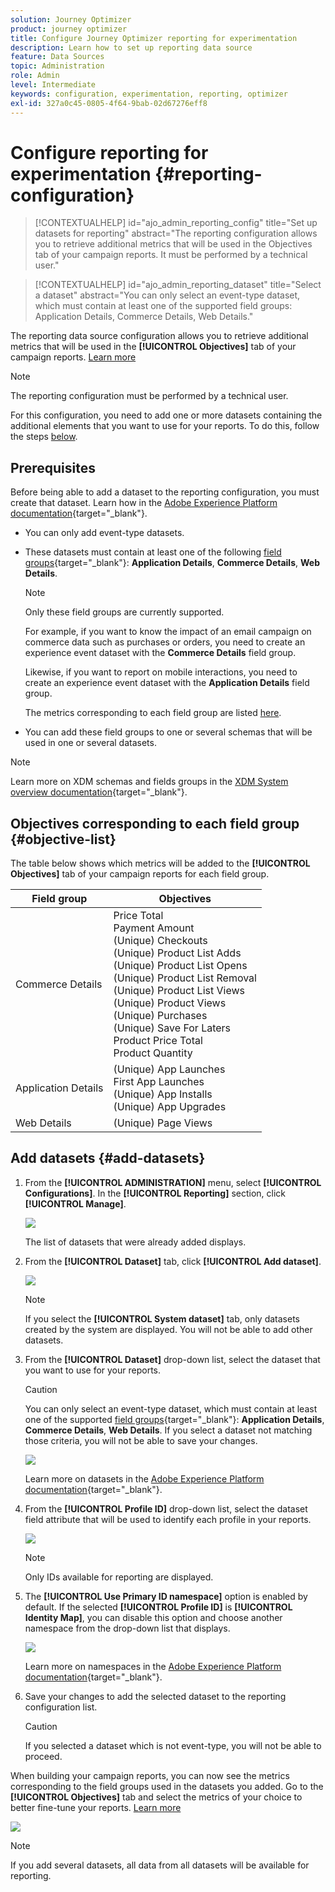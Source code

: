 ```yaml
---
solution: Journey Optimizer
product: journey optimizer
title: Configure Journey Optimizer reporting for experimentation
description: Learn how to set up reporting data source
feature: Data Sources
topic: Administration
role: Admin
level: Intermediate
keywords: configuration, experimentation, reporting, optimizer
exl-id: 327a0c45-0805-4f64-9bab-02d67276eff8
---
```

# Configure reporting for experimentation {#reporting-configuration}

>[!CONTEXTUALHELP]
>id="ajo_admin_reporting_config"
>title="Set up datasets for reporting"
>abstract="The reporting configuration allows you to retrieve additional metrics that will be used in the Objectives tab of your campaign reports. It must be performed by a technical user."

>[!CONTEXTUALHELP]
>id="ajo_admin_reporting_dataset"
>title="Select a dataset"
>abstract="You can only select an event-type dataset, which must contain at least one of the supported field groups: Application Details, Commerce Details, Web Details."

<!--The reporting data source configuration allows you to define a connection to a system in order to retrieve additional information that will be used in your reports.-->

The reporting data source configuration allows you to retrieve additional metrics that will be used in the **[!UICONTROL Objectives]** tab of your campaign reports. [Learn more](content-experiment.md#objectives-global)

>[!NOTE]
>
>The reporting configuration must be performed by a technical user. <!--Rights?-->

For this configuration, you need to add one or more datasets containing the additional elements that you want to use for your reports. To do this, follow the steps [below](#add-datasets).

<!--
➡️ [Discover this feature in video](#video)
-->

## Prerequisites


Before being able to add a dataset to the reporting configuration, you must create that dataset. Learn how in the [Adobe Experience Platform documentation](https://experienceleague.adobe.com/docs/experience-platform/catalog/datasets/user-guide.html?lang=en#create){target="_blank"}.

* You can only add event-type datasets.

* These datasets must contain at least one of the following [field groups](https://experienceleague.adobe.com/docs/experience-platform/xdm/tutorials/create-schema-ui.html#field-group){target="_blank"}: **Application Details**, **Commerce Details**, **Web Details**.

    >[!NOTE]
    >
    >Only these field groups are currently supported.

    For example, if you want to know the impact of an email campaign on commerce data such as purchases or orders, you need to create an experience event dataset with the **Commerce Details** field group.

    Likewise, if you want to report on mobile interactions, you need to create an experience event dataset with the **Application Details** field group.

    The metrics corresponding to each field group are listed [here](#objective-list).

* You can add these field groups to one or several schemas that will be used in one or several datasets.

>[!NOTE]
>
>Learn more on XDM schemas and fields groups in the [XDM System overview documentation](https://experienceleague.adobe.com/docs/experience-platform/xdm/home.html?lang=en){target="_blank"}.

## Objectives corresponding to each field group {#objective-list}

The table below shows which metrics will be added to the **[!UICONTROL Objectives]** tab of your campaign reports for each field group.

| Field group | Objectives |
|--- |--- |
| Commerce Details | Price Total<br>Payment Amount<br>(Unique) Checkouts<br>(Unique) Product List Adds<br>(Unique) Product List Opens<br>(Unique) Product List Removal<br>(Unique) Product List Views<br>(Unique) Product Views<br>(Unique) Purchases<br>(Unique) Save For Laters<br>Product Price Total<br>Product Quantity |
| Application Details | (Unique) App Launches<br>First App Launches<br>(Unique) App Installs<br>(Unique) App Upgrades |
| Web Details | (Unique) Page Views |

## Add datasets {#add-datasets}

1. From the **[!UICONTROL ADMINISTRATION]** menu, select **[!UICONTROL Configurations]**. In the  **[!UICONTROL Reporting]** section, click **[!UICONTROL Manage]**.

    ![](assets/reporting-config-menu.png)

    The list of datasets that were already added displays.

1. From the **[!UICONTROL Dataset]** tab, click **[!UICONTROL Add dataset]**.

    ![](assets/reporting-config-add.png)

    >[!NOTE]
    >
    >If you select the **[!UICONTROL System dataset]** tab, only datasets created by the system are displayed. You will not be able to add other datasets.

1. From the **[!UICONTROL Dataset]** drop-down list, select the dataset that you want to use for your reports.

    >[!CAUTION]
    >
    >You can only select an event-type dataset, which must contain at least one of the supported [field groups](https://experienceleague.adobe.com/docs/experience-platform/xdm/tutorials/create-schema-ui.html#field-group){target="_blank"}: **Application Details**, **Commerce Details**, **Web Details**. If you select a dataset not matching those criteria, you will not be able to save your changes.

    ![](assets/reporting-config-datasets.png)

    Learn more on datasets in the [Adobe Experience Platform documentation](https://experienceleague.adobe.com/docs/experience-platform/catalog/datasets/overview.html){target="_blank"}.

1. From the **[!UICONTROL Profile ID]** drop-down list, select the dataset field attribute that will be used to identify each profile in your reports.

    ![](assets/reporting-config-profile-id.png)

    >[!NOTE]
    >
    >Only IDs available for reporting are displayed.

1. The **[!UICONTROL Use Primary ID namespace]** option is enabled by default. If the selected **[!UICONTROL Profile ID]** is **[!UICONTROL Identity Map]**, you can disable this option and choose another namespace from the drop-down list that displays.

    ![](assets/reporting-config-namespace.png)

    Learn more on namespaces in the [Adobe Experience Platform documentation](https://experienceleague.adobe.com/docs/experience-platform/identity/namespaces.html){target="_blank"}.

1. Save your changes to add the selected dataset to the reporting configuration list.

    >[!CAUTION]
    >
    >If you selected a dataset which is not event-type, you will not be able to proceed.

When building your campaign reports, you can now see the metrics corresponding to the field groups used in the datasets you added. Go to the **[!UICONTROL Objectives]** tab and select the metrics of your choice to better fine-tune your reports. [Learn more](content-experiment.md#objectives-global)

![](assets/reporting-config-objectives.png)

>[!NOTE]
>
>If you add several datasets, all data from all datasets will be available for reporting.

<!--
## How-to video {#video}

Understand how to configure Experience Platform reporting data sources.

>[!VIDEO]()
-->
